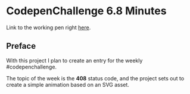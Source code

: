 # CodepenChallenge 6.8 Minutes

Link to the working pen right [here](https://codepen.io/borntofrappe/full/XxJqgV).

## Preface

With this project I plan to create an entry for the weekly #codepenchallenge.

The topic of the week is the **408** status code, and the project sets out to create a simple animation based on an SVG asset.